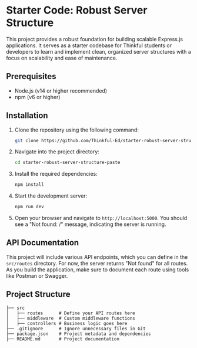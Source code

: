# Starter Code: Robust Server Structure

This project provides a robust foundation for building scalable Express.js applications. It serves as a starter codebase for Thinkful students or developers to learn and implement clean, organized server structures with a focus on scalability and ease of maintenance.

## Prerequisites

- Node.js (v14 or higher recommended)
- npm (v6 or higher)

## Installation

1. Clone the repository using the following command:
    ```bash
    git clone https://github.com/Thinkful-Ed/starter-robust-server-structure-paste.git
    ```

2. Navigate into the project directory:
    ```bash
    cd starter-robust-server-structure-paste
    ```

3. Install the required dependencies:
    ```bash
    npm install
    ```

4. Start the development server:
    ```bash
    npm run dev
    ```

5. Open your browser and navigate to `http://localhost:5000`. You should see a "Not found: /" message, indicating the server is running.

## API Documentation

This project will include various API endpoints, which you can define in the `src/routes` directory. For now, the server returns "Not found" for all routes. As you build the application, make sure to document each route using tools like Postman or Swagger.

## Project Structure
```
├── src
│   ├── routes      # Define your API routes here
│   ├── middleware  # Custom middleware functions
│   ├── controllers # Business logic goes here
├── .gitignore      # Ignore unnecessary files in Git
├── package.json    # Project metadata and dependencies
├── README.md       # Project documentation
```
